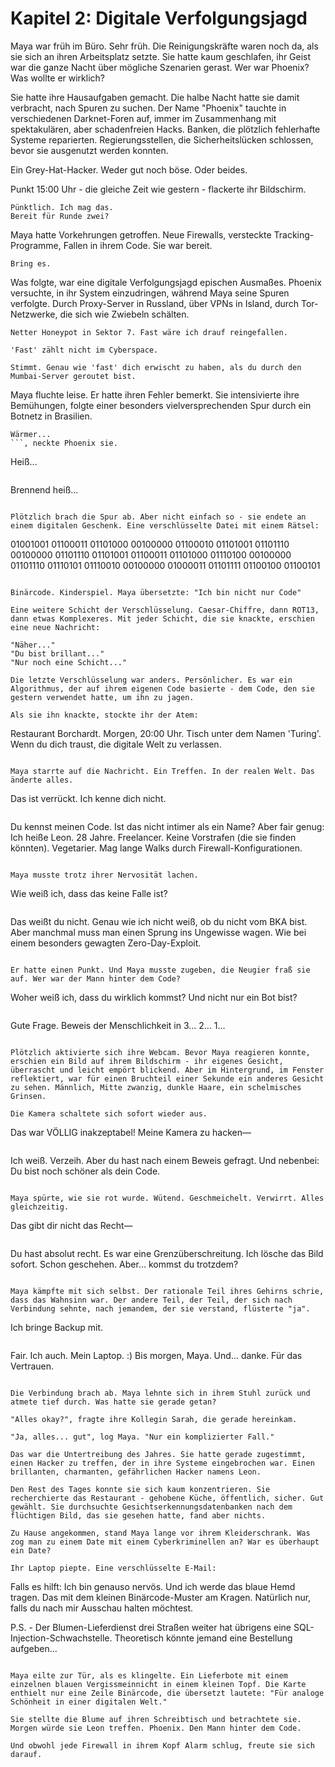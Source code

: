 # Kapitel 2: Digitale Verfolgungsjagd

Maya war früh im Büro. Sehr früh. Die Reinigungskräfte waren noch da, als sie sich an ihren Arbeitsplatz setzte. Sie hatte kaum geschlafen, ihr Geist war die ganze Nacht über mögliche Szenarien gerast. Wer war Phoenix? Was wollte er wirklich?

Sie hatte ihre Hausaufgaben gemacht. Die halbe Nacht hatte sie damit verbracht, nach Spuren zu suchen. Der Name "Phoenix" tauchte in verschiedenen Darknet-Foren auf, immer im Zusammenhang mit spektakulären, aber schadenfreien Hacks. Banken, die plötzlich fehlerhafte Systeme reparierten. Regierungsstellen, die Sicherheitslücken schlossen, bevor sie ausgenutzt werden konnten.

Ein Grey-Hat-Hacker. Weder gut noch böse. Oder beides.

Punkt 15:00 Uhr - die gleiche Zeit wie gestern - flackerte ihr Bildschirm.

```
Pünktlich. Ich mag das.
Bereit für Runde zwei?
```

Maya hatte Vorkehrungen getroffen. Neue Firewalls, versteckte Tracking-Programme, Fallen in ihrem Code. Sie war bereit.

```
Bring es.
```

Was folgte, war eine digitale Verfolgungsjagd epischen Ausmaßes. Phoenix versuchte, in ihr System einzudringen, während Maya seine Spuren verfolgte. Durch Proxy-Server in Russland, über VPNs in Island, durch Tor-Netzwerke, die sich wie Zwiebeln schälten.

```
Netter Honeypot in Sektor 7. Fast wäre ich drauf reingefallen.
```

```
'Fast' zählt nicht im Cyberspace.
```

```
Stimmt. Genau wie 'fast' dich erwischt zu haben, als du durch den Mumbai-Server geroutet bist.
```

Maya fluchte leise. Er hatte ihren Fehler bemerkt. Sie intensivierte ihre Bemühungen, folgte einer besonders vielversprechenden Spur durch ein Botnetz in Brasilien.

```
Wärmer...
```, neckte Phoenix sie.

```
Heiß...
```

```
Brennend heiß...
```

Plötzlich brach die Spur ab. Aber nicht einfach so - sie endete an einem digitalen Geschenk. Eine verschlüsselte Datei mit einem Rätsel:

```
01001001 01100011 01101000 00100000 01100010 01101001 01101110 00100000
01101110 01101001 01100011 01101000 01110100 00100000 01101110 01110101
01110010 00100000 01000011 01101111 01100100 01100101
```

Binärcode. Kinderspiel. Maya übersetzte: "Ich bin nicht nur Code"

Eine weitere Schicht der Verschlüsselung. Caesar-Chiffre, dann ROT13, dann etwas Komplexeres. Mit jeder Schicht, die sie knackte, erschien eine neue Nachricht:

"Näher..."
"Du bist brillant..."
"Nur noch eine Schicht..."

Die letzte Verschlüsselung war anders. Persönlicher. Es war ein Algorithmus, der auf ihrem eigenen Code basierte - dem Code, den sie gestern verwendet hatte, um ihn zu jagen.

Als sie ihn knackte, stockte ihr der Atem:

```
Restaurant Borchardt. Morgen, 20:00 Uhr.
Tisch unter dem Namen 'Turing'.
Wenn du dich traust, die digitale Welt zu verlassen.
```

Maya starrte auf die Nachricht. Ein Treffen. In der realen Welt. Das änderte alles.

```
Das ist verrückt. Ich kenne dich nicht.
```

```
Du kennst meinen Code. Ist das nicht intimer als ein Name?
Aber fair genug: Ich heiße Leon. 28 Jahre. Freelancer.
Keine Vorstrafen (die sie finden könnten).
Vegetarier. Mag lange Walks durch Firewall-Konfigurationen.
```

Maya musste trotz ihrer Nervosität lachen.

```
Wie weiß ich, dass das keine Falle ist?
```

```
Das weißt du nicht. Genau wie ich nicht weiß, ob du nicht vom BKA bist.
Aber manchmal muss man einen Sprung ins Ungewisse wagen.
Wie bei einem besonders gewagten Zero-Day-Exploit.
```

Er hatte einen Punkt. Und Maya musste zugeben, die Neugier fraß sie auf. Wer war der Mann hinter dem Code?

```
Woher weiß ich, dass du wirklich kommst? Und nicht nur ein Bot bist?
```

```
Gute Frage. Beweis der Menschlichkeit in 3... 2... 1...
```

Plötzlich aktivierte sich ihre Webcam. Bevor Maya reagieren konnte, erschien ein Bild auf ihrem Bildschirm - ihr eigenes Gesicht, überrascht und leicht empört blickend. Aber im Hintergrund, im Fenster reflektiert, war für einen Bruchteil einer Sekunde ein anderes Gesicht zu sehen. Männlich, Mitte zwanzig, dunkle Haare, ein schelmisches Grinsen.

Die Kamera schaltete sich sofort wieder aus.

```
Das war VÖLLIG inakzeptabel! Meine Kamera zu hacken—
```

```
Ich weiß. Verzeih. Aber du hast nach einem Beweis gefragt.
Und nebenbei: Du bist noch schöner als dein Code.
```

Maya spürte, wie sie rot wurde. Wütend. Geschmeichelt. Verwirrt. Alles gleichzeitig.

```
Das gibt dir nicht das Recht—
```

```
Du hast absolut recht. Es war eine Grenzüberschreitung.
Ich lösche das Bild sofort. Schon geschehen.
Aber... kommst du trotzdem?
```

Maya kämpfte mit sich selbst. Der rationale Teil ihres Gehirns schrie, dass das Wahnsinn war. Der andere Teil, der Teil, der sich nach Verbindung sehnte, nach jemandem, der sie verstand, flüsterte "ja".

```
Ich bringe Backup mit.
```

```
Fair. Ich auch. Mein Laptop. :)
Bis morgen, Maya. 
Und... danke. Für das Vertrauen.
```

Die Verbindung brach ab. Maya lehnte sich in ihrem Stuhl zurück und atmete tief durch. Was hatte sie gerade getan?

"Alles okay?", fragte ihre Kollegin Sarah, die gerade hereinkam.

"Ja, alles... gut", log Maya. "Nur ein komplizierter Fall."

Das war die Untertreibung des Jahres. Sie hatte gerade zugestimmt, einen Hacker zu treffen, der in ihre Systeme eingebrochen war. Einen brillanten, charmanten, gefährlichen Hacker namens Leon.

Den Rest des Tages konnte sie sich kaum konzentrieren. Sie recherchierte das Restaurant - gehobene Küche, öffentlich, sicher. Gut gewählt. Sie durchsuchte Gesichtserkennungsdatenbanken nach dem flüchtigen Bild, das sie gesehen hatte, fand aber nichts.

Zu Hause angekommen, stand Maya lange vor ihrem Kleiderschrank. Was zog man zu einem Date mit einem Cyberkriminellen an? War es überhaupt ein Date?

Ihr Laptop piepte. Eine verschlüsselte E-Mail:

```
Falls es hilft: Ich bin genauso nervös.
Und ich werde das blaue Hemd tragen. Das mit dem kleinen Binärcode-Muster am Kragen.
Natürlich nur, falls du nach mir Ausschau halten möchtest.

P.S. - Der Blumen-Lieferdienst drei Straßen weiter hat übrigens eine SQL-Injection-Schwachstelle.
Theoretisch könnte jemand eine Bestellung aufgeben...
```

Maya eilte zur Tür, als es klingelte. Ein Lieferbote mit einem einzelnen blauen Vergissmeinnicht in einem kleinen Topf. Die Karte enthielt nur eine Zeile Binärcode, die übersetzt lautete: "Für analoge Schönheit in einer digitalen Welt."

Sie stellte die Blume auf ihren Schreibtisch und betrachtete sie. Morgen würde sie Leon treffen. Phoenix. Den Mann hinter dem Code.

Und obwohl jede Firewall in ihrem Kopf Alarm schlug, freute sie sich darauf.